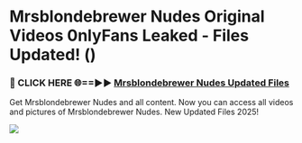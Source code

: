 # Mrsblondebrewer Nudes Original Videos 0nlyFans Leaked - Files Updated! ()

<h3>🔴 CLICK HERE 🌐==►► <a href="https://tinyurl.com/2p9ay9w9" rel="nofollow">Mrsblondebrewer Nudes Updated Files</a></h3>

Get Mrsblondebrewer Nudes and all content. Now you can access all videos and pictures of Mrsblondebrewer Nudes. New Updated Files 2025!

[![](https://i.imgur.com/KQgVmj3.gif)](https://tinyurl.com/2p9ay9w9)
